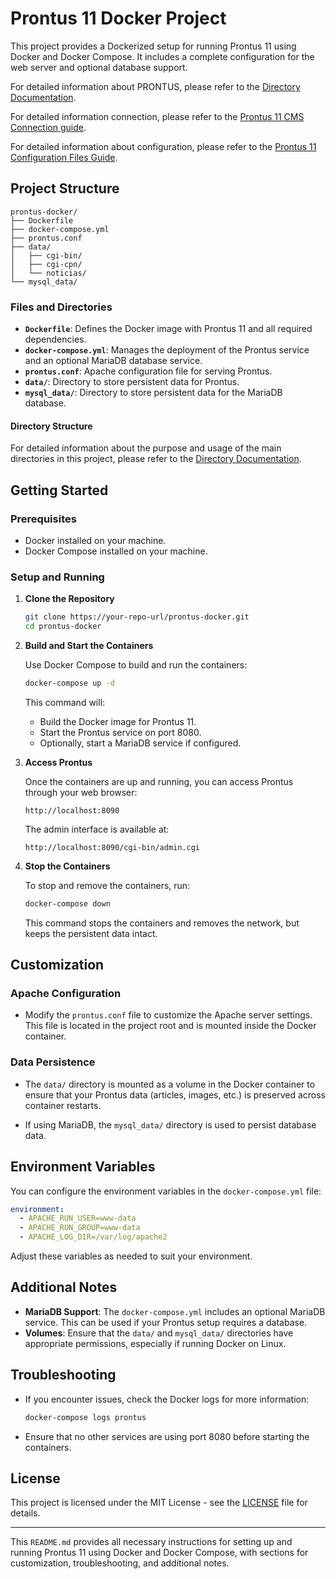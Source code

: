 # Prontus 11 Docker Project

This project provides a Dockerized setup for running Prontus 11 using Docker and Docker Compose. It includes a complete configuration for the web server and optional database support.

For detailed information about PRONTUS, please refer to the [Directory Documentation](documentation/PRONTUS.md).

For detailed information connection, please refer to the [Prontus 11 CMS Connection guide](documentation/CONNECTION.md).

For detailed information about configuration, please refer to the [Prontus 11 Configuration Files Guide](documentation/CONNECTION.md).

## Project Structure

```
prontus-docker/
├── Dockerfile
├── docker-compose.yml
├── prontus.conf
├── data/
│   ├── cgi-bin/
│   ├── cgi-cpn/
│   └── noticias/
└── mysql_data/
```

### Files and Directories

- **`Dockerfile`**: Defines the Docker image with Prontus 11 and all required dependencies.
- **`docker-compose.yml`**: Manages the deployment of the Prontus service and an optional MariaDB database service.
- **`prontus.conf`**: Apache configuration file for serving Prontus.
- **`data/`**: Directory to store persistent data for Prontus.
- **`mysql_data/`**: Directory to store persistent data for the MariaDB database.

#### Directory Structure

For detailed information about the purpose and usage of the main directories in this project, please refer to the [Directory Documentation](documentation/DIRECTORY.md).

## Getting Started

### Prerequisites

- Docker installed on your machine.
- Docker Compose installed on your machine.

### Setup and Running

1. **Clone the Repository**

   ```bash
   git clone https://your-repo-url/prontus-docker.git
   cd prontus-docker
   ```

2. **Build and Start the Containers**

   Use Docker Compose to build and run the containers:

   ```bash
   docker-compose up -d
   ```

   This command will:
   - Build the Docker image for Prontus 11.
   - Start the Prontus service on port 8080.
   - Optionally, start a MariaDB service if configured.

3. **Access Prontus**

   Once the containers are up and running, you can access Prontus through your web browser:

   ```url
   http://localhost:8090
   ```

   The admin interface is available at:

   ```url
   http://localhost:8090/cgi-bin/admin.cgi
   ```

4. **Stop the Containers**

   To stop and remove the containers, run:

   ```bash
   docker-compose down
   ```

   This command stops the containers and removes the network, but keeps the persistent data intact.

## Customization

### Apache Configuration

- Modify the `prontus.conf` file to customize the Apache server settings. This file is located in the project root and is mounted inside the Docker container.

### Data Persistence

- The `data/` directory is mounted as a volume in the Docker container to ensure that your Prontus data (articles, images, etc.) is preserved across container restarts.

- If using MariaDB, the `mysql_data/` directory is used to persist database data.

## Environment Variables

You can configure the environment variables in the `docker-compose.yml` file:

```yaml
environment:
  - APACHE_RUN_USER=www-data
  - APACHE_RUN_GROUP=www-data
  - APACHE_LOG_DIR=/var/log/apache2
```

Adjust these variables as needed to suit your environment.

## Additional Notes

- **MariaDB Support**: The `docker-compose.yml` includes an optional MariaDB service. This can be used if your Prontus setup requires a database.
- **Volumes**: Ensure that the `data/` and `mysql_data/` directories have appropriate permissions, especially if running Docker on Linux.

## Troubleshooting

- If you encounter issues, check the Docker logs for more information:

  ```bash
  docker-compose logs prontus
  ```

- Ensure that no other services are using port 8080 before starting the containers.

## License

This project is licensed under the MIT License - see the [LICENSE](LICENSE) file for details.

---

This `README.md` provides all necessary instructions for setting up and running Prontus 11 using Docker and Docker Compose, with sections for customization, troubleshooting, and additional notes.
